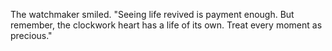 The watchmaker smiled. "Seeing life revived is payment enough. But remember, the clockwork heart has a life of its own. Treat every moment as precious."